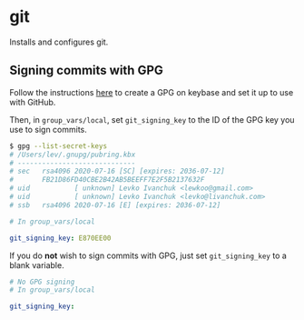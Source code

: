 git
===

Installs and configures git.

## Signing commits with GPG

Follow the instructions [here](https://github.com/pstadler/keybase-gpg-github) to create a GPG on keybase and set it up to use with GitHub.

Then, in `group_vars/local`, set `git_signing_key` to the ID of the GPG key you use to sign commits.

```bash
$ gpg --list-secret-keys
# /Users/lev/.gnupg/pubring.kbx
# -----------------------------
# sec   rsa4096 2020-07-16 [SC] [expires: 2036-07-12]
#       FB21D86FD40CBE2B42AB5BEEFF7E2F5B2137632F
# uid           [ unknown] Levko Ivanchuk <lewkoo@gmail.com>
# uid           [ unknown] Levko Ivanchuk <levko@livanchuk.com>
# ssb   rsa4096 2020-07-16 [E] [expires: 2036-07-12]
```

```yaml
# In group_vars/local

git_signing_key: E870EE00
```

If you do **not** wish to sign commits with GPG, just set `git_signing_key` to a blank variable.

```yaml
# No GPG signing
# In group_vars/local

git_signing_key:
```
